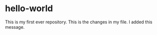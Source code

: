# hello-world
This is my first ever repository.
This is the changes in my file. I added this message. 
